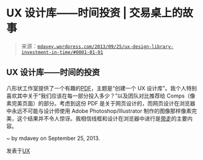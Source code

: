 <!--yml

category: 未分类

date: 2024-05-18 06:01:13

-->

# UX 设计库——时间投资 | 交易桌上的故事

> 来源：[`mdavey.wordpress.com/2013/09/25/ux-design-library-investment-in-time/#0001-01-01`](https://mdavey.wordpress.com/2013/09/25/ux-design-library-investment-in-time/#0001-01-01)

## UX 设计库——时间的投资

八形状工作室提供了一个有趣的[PDF](http://eightshapesunify.s3.amazonaws.com/CreatingAUXDesignLibrary.Final.pdf)，主题是“创建一个 UX 设计库”。我个人特别喜欢其中关于“我们应该在每一部分投入多少？”以及团队对比推荐给 Comps（像素完美页面）的部分。考虑到这份 PDF 是关于网页设计的，而网页设计在浏览器中永远不可能与设计师使用 Adobe Photoshop/Illustrator 制作的图像那样像素完美，这个结果并不令人惊讶。我相信线框和设计在浏览器中进行是[带走](http://eightshapesunify.s3.amazonaws.com/CreatingAUXDesignLibrary.Final.pdf)的主要内容。

~ by mdavey on September 25, 2013.

发表于[UX](https://mdavey.wordpress.com/category/ux/)
